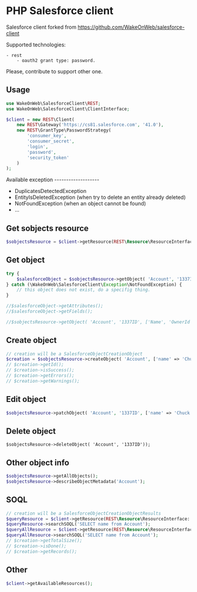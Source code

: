 PHP Salesforce client
=====================

Salesforce client forked from https://github.com/WakeOnWeb/salesforce-client

Supported technologies:

    - rest
        - oauth2 grant type: password.

Please, contribute to support other one.

Usage
-----

```php
use WakeOnWeb\SalesforceClient\REST;
use WakeOnWeb\SalesforceClient\ClientInterface;

$client = new REST\Client(
    new REST\Gateway('https://cs81.salesforce.com', '41.0'),
    new REST\GrantType\PasswordStrategy(
        'consumer_key',
        'consumer_secret',
        'login',
        'password',
        'security_token'
    )
);
```
Available exception -------------------

- DuplicatesDetectedException
- EntityIsDeletedException (when try to delete an entity already deleted)
- NotFoundException (when an object cannot be found)
- ...

Get sobjects resource
-----------
```php
$sobjectsResource = $client->getResource(REST\Resource\ResourceInterface::RESOURCE_SOBJECTS);
```

Get object
-----------

```php
try {
    $salesforceObject = $sobjectsResource->getObject( 'Account', '1337ID')); // all fields
} catch (\WakeOnWeb\SalesforceClient\Exception\NotFoundException) {
    // this object does not exist, do a specifig thing.
}

//$salesforceObject->getAttributes();
//$salesforceObject->getFields();

//$sobjectsResource->getObject( 'Account', '1337ID', ['Name', 'OwnerId', 'CreatedAt'] )); // specific fields
```

Create object 
-----------

```php
// creation will be a SalesforceObjectCreationObject
$creation = $sobjectsResource->createObject( 'Account', ['name' => 'Chuck Norrs'] );
// $creation->getId();
// $creation->isSuccess();
// $creation->getErrors();
// $creation->getWarnings();
```

Edit object 
-----------

```php
$sobjectsResource->patchObject( 'Account', '1337ID', ['name' => 'Chuck Norris'] ));
```

Delete object 
-----------

```
$sobjectsResource->deleteObject( 'Account', '1337ID'));
```

Other object info
-----------

```php
$sobjectsResource->getAllObjects();
$sobjectsResource->describeObjectMetadata('Account');
```

SOQL
----

```php
// creation will be a SalesforceObjectCreationObjectResults
$queryResource = $client->getResource(REST\Resource\ResourceInterface::RESOURCE_QUERY);
$queryResource->searchSOQL('SELECT name from Account');
$queryAllResource = $client->getResource(REST\Resource\ResourceInterface::RESOURCE_QUERY_ALL);
$queryAllResource->searchSOQL('SELECT name from Account');
// $creation->getTotalSize();
// $creation->isDone();
// $creation->getRecords();
```

Other
-----

```php
$client->getAvailableResources();
```
